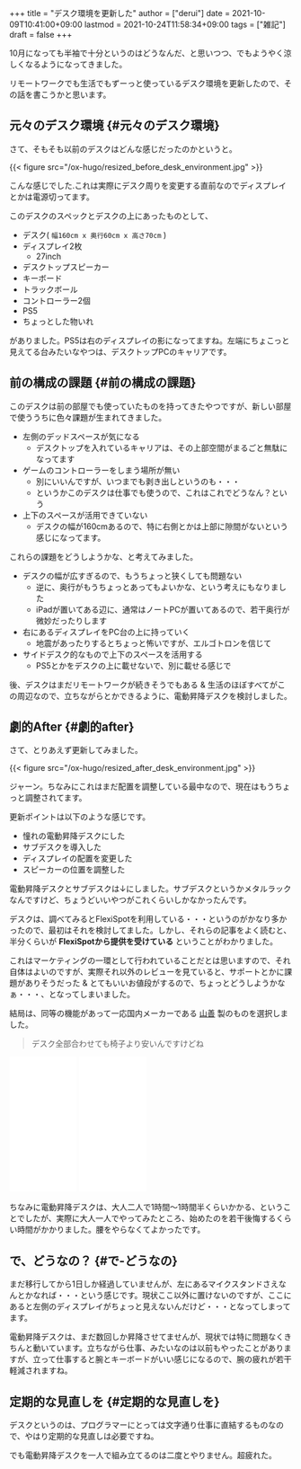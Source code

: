 +++
title = "デスク環境を更新した"
author = ["derui"]
date = 2021-10-09T10:41:00+09:00
lastmod = 2021-10-24T11:58:34+09:00
tags = ["雑記"]
draft = false
+++

10月になっても半袖で十分というのはどうなんだ、と思いつつ、でもようやく涼しくなるようになってきました。

リモートワークでも生活でもずーっと使っているデスク環境を更新したので、その話を書こうかと思います。

<!--more-->


## 元々のデスク環境 {#元々のデスク環境}

さて、そもそも以前のデスクはどんな感じだったのかというと。

{{< figure src="/ox-hugo/resized_before_desk_environment.jpg" >}}

こんな感じでした.これは実際にデスク周りを変更する直前なのでディスプレイとかは電源切ってます。

このデスクのスペックとデスクの上にあったものとして、

-   デスク( `幅160cm x 奥行60cm x 高さ70cm` )
-   ディスプレイ2枚
    -   27inch
-   デスクトップスピーカー
-   キーボード
-   トラックボール
-   コントローラー2個
-   PS5
-   ちょっとした物いれ

がありました。PS5は右のディスプレイの影になってますね。左端にちょこっと見えてる台みたいなやつは、デスクトップPCのキャリアです。


## 前の構成の課題 {#前の構成の課題}

このデスクは前の部屋でも使っていたものを持ってきたやつですが、新しい部屋で使ううちに色々課題が生まれてきました。

-   左側のデッドスペースが気になる
    -   デスクトップを入れているキャリアは、その上部空間がまるごと無駄になってます
-   ゲームのコントローラーをしまう場所が無い
    -   別にいいんですが、いつまでも剥き出しというのも・・・
    -   というかこのデスクは仕事でも使うので、これはこれでどうなん？という
-   上下のスペースが活用できていない
    -   デスクの幅が160cmあるので、特に右側とかは上部に隙間がないという感じになってます。

これらの課題をどうしようかな、と考えてみました。

-   デスクの幅が広すぎるので、もうちょっと狭くしても問題ない
    -   逆に、奥行がもうちょっとあってもよいかな、という考えにもなりました
    -   iPadが置いてある辺に、通常はノートPCが置いてあるので、若干奥行が微妙だったりします
-   右にあるディスプレイをPC台の上に持っていく
    -   地震があったりするとちょっと怖いですが、エルゴトロンを信じて
-   サイドデスク的なもので上下のスペースを活用する
    -   PS5とかをデスクの上に載せないで、別に載せる感じで

後、デスクはまだリモートワークが続きそうでもある & 生活のほぼすべてがこの周辺なので、立ちながらとかできるように、電動昇降デスクを検討しました。


## 劇的After {#劇的after}

さて、とりあえず更新してみました。

{{< figure src="/ox-hugo/resized_after_desk_environment.jpg" >}}

ジャーン。ちなみにこれはまだ配置を調整している最中なので、現在はもうちょっと調整されてます。

更新ポイントは以下のような感じです。

-   憧れの電動昇降デスクにした
-   サブデスクを導入した
-   ディスプレイの配置を変更した
-   スピーカーの位置を調整した

電動昇降デスクとサブデスクは↓にしました。サブデスクというかメタルラックなんですけど、ちょうどいいやつがこれくらいしかなかったんです。

デスクは、調べてみるとFlexiSpotを利用している・・・というのがかなり多かったので、最初はそれを検討してました。しかし、それらの記事をよく読むと、半分くらいが **FlexiSpotから提供を受けている** ということがわかりました。

これはマーケティングの一環として行われていることだとは思いますので、それ自体はよいのですが、実際それ以外のレビューを見ていると、サポートとかに課題がありそうだった & とてもいいお値段がするので、ちょっとどうしようかなぁ・・・、となってしまいました。

結局は、同等の機能があって一応国内メーカーである [山善](https://www.yamazen.co.jp/) 製のものを選択しました。

> デスク全部合わせても椅子より安いんですけどね

<iframe style="width:120px;height:240px;" marginwidth="0" marginheight="0" scrolling="no" frameborder="0" src="//rcm-fe.amazon-adsystem.com/e/cm?lt1=_blank&bc1=000000&IS2=1&bg1=FFFFFF&fc1=000000&lc1=0000FF&t=derui09-22&language=ja_JP&o=9&p=8&l=as4&m=amazon&f=ifr&ref=as_ss_li_til&asins=B077XC2VWH&linkId=217c9593ab5bae51716d4ebaa6363e9b"></iframe>
<iframe style="width:120px;height:240px;" marginwidth="0" marginheight="0" scrolling="no" frameborder="0" src="//rcm-fe.amazon-adsystem.com/e/cm?lt1=_blank&bc1=000000&IS2=1&bg1=FFFFFF&fc1=000000&lc1=0000FF&t=derui09-22&language=ja_JP&o=9&p=8&l=as4&m=amazon&f=ifr&ref=as_ss_li_til&asins=B082V8WYQS&linkId=a499c5936000a951845190498b9161c2"></iframe>

ちなみに電動昇降デスクは、大人二人で1時間〜1時間半くらいかかる、ということでしたが、実際に大人一人でやってみたところ、始めたのを若干後悔するくらい時間がかかりました。腰をやらなくてよかったです。


## で、どうなの？ {#で-どうなの}

まだ移行してから1日しか経過していませんが、左にあるマイクスタンドさえなんとかなれば・・・という感じです。現状ここ以外に置けないのですが、ここにあると左側のディスプレイがちょっと見えないんだけど・・・となってしまってます。

電動昇降デスクは、まだ数回しか昇降させてませんが、現状では特に問題なくきちんと動いています。立ちながら仕事、みたいなのは以前もやったことがありますが、立って仕事すると腕とキーボードがいい感じになるので、腕の疲れが若干軽減されますね。


## 定期的な見直しを {#定期的な見直しを}

デスクというのは、プログラマーにとっては文字通り仕事に直結するものなので、やはり定期的な見直しは必要ですね。

でも電動昇降デスクを一人で組み立てるのは二度とやりません。超疲れた。
